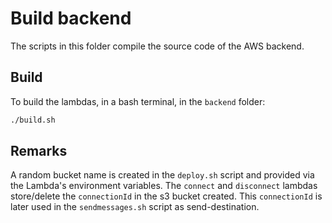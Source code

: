 # Build backend

The scripts in this folder compile the source code of the AWS backend.

## Build

To build the lambdas, in a bash terminal, in the `backend` folder:

```bash
./build.sh
```

## Remarks

A random bucket name is created in the `deploy.sh` script and provided via the Lambda's environment variables.
The `connect` and `disconnect` lambdas store/delete the `connectionId` in the s3 bucket created.
This `connectionId` is later used in the `sendmessages.sh` script as send-destination.
